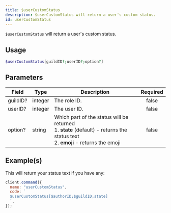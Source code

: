 ```yaml
---
title: $userCustomStatus
description: $userCustomStatus will return a user's custom status.
id: userCustomStatus
---
```


`$userCustomStatus` will return a user's custom status.

## Usage

```php
$userCustomStatus[guildID?;userID?;option?]
```

## Parameters

| Field    | Type    | Description                                                                                                                               | Required |
| -------- | ------- | ----------------------------------------------------------------------------------------------------------------------------------------- | :------: |
| guildID? | integer | The role ID.                                                                                                                              |  false   |
| userID?  | integer | The user ID.                                                                                                                              |  false   |
| option?  | string  | Which part of the status will be returned <br /> 1. **state** (default) - returns the status text <br /> 2. **emoji** - returns the emoji |  false   |

## Example(s)

This will return your status text if you have any:

```javascript
client.command({
  name: "userCustomStatus",
  code: `
  $userCustomStatus[$authorID;$guildID;state]
  `,
});
```
